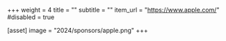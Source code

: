 +++
weight = 4
title = ""
subtitle = ""
item_url = "https://www.apple.com/"
#disabled = true

[asset]
  image = "2024/sponsors/apple.png"
+++